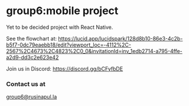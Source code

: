 # group6:mobile project

Yet to be decided project with React Native.

See the flowchart at:
https://lucid.app/lucidspark/128d8b10-86e3-4c2b-b5f7-0dc79eaebb18/edit?viewport_loc=-4112%2C-2567%2C4673%2C4823%2C0_0&invitationId=inv_1edb2714-a795-4ffe-a2d9-dd3c2e623e42

Join us in Discord:
https://discord.gg/bCFyfbDE

### Contact us at

group6@rusinapul.la
